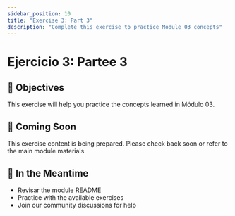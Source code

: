 ```yaml
---
sidebar_position: 10
title: "Exercise 3: Part 3"
description: "Complete this exercise to practice Module 03 concepts"
---
```


# Ejercicio 3: Partee 3

## 🎯 Objectives

This exercise will help you practice the concepts learned in Módulo 03.

## 📝 Coming Soon

This exercise content is being prepared. Please check back soon or refer to the main module materials.

## 🚀 In the Meantime

- Revisar the module README
- Practice with the available exercises
- Join our community discussions for help
